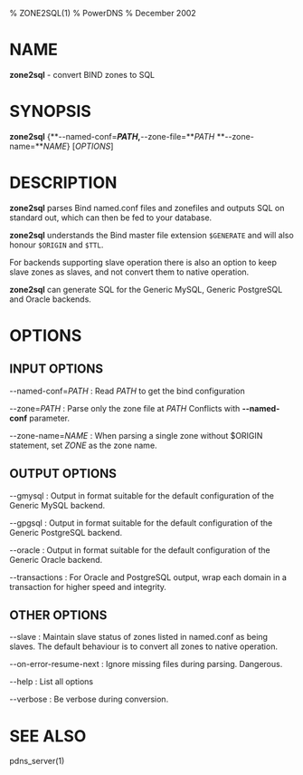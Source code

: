 % ZONE2SQL(1)
% PowerDNS
% December 2002

# NAME
**zone2sql** - convert BIND zones to SQL

# SYNOPSIS
**zone2sql** {**--named-conf=***PATH*,**--zone-file=***PATH* **--zone-name=***NAME*} [*OPTIONS*]

# DESCRIPTION
**zone2sql** parses Bind named.conf files and zonefiles and outputs SQL
on standard out, which can then be fed to your database.

**zone2sql** understands the Bind master file extension `$GENERATE` and will
also honour `$ORIGIN` and `$TTL`.

For backends supporting slave operation there is also an option to keep slave
zones as slaves, and not convert them to native operation.

**zone2sql** can generate SQL for the Generic MySQL, Generic PostgreSQL and
Oracle backends.

# OPTIONS
## INPUT OPTIONS
--named-conf=*PATH*
:    Read *PATH* to get the bind configuration

--zone=*PATH*
:    Parse only the zone file at *PATH* Conflicts with **--named-conf** parameter.

--zone-name=*NAME*
:    When parsing a single zone without $ORIGIN statement, set *ZONE* as the zone
     name.

## OUTPUT OPTIONS
--gmysql
:    Output in format suitable for the default configuration of the Generic MySQL
     backend.

--gpgsql
:    Output in format suitable for the default configuration of the Generic
     PostgreSQL backend.

--oracle
:    Output in format suitable for the default configuration of the Generic Oracle
     backend.

--transactions
:    For Oracle and PostgreSQL output, wrap each domain in a transaction for higher
     speed and integrity.

## OTHER OPTIONS
--slave
:    Maintain slave status of zones listed in named.conf as being slaves. The
     default behaviour is to convert all zones to native operation.

--on-error-resume-next
:    Ignore missing files during parsing. Dangerous.

--help
:    List all options

--verbose
:    Be verbose during conversion.

# SEE ALSO
pdns_server(1)
